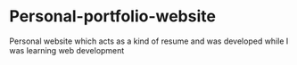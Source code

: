 # Personal-portfolio-website
Personal website which acts as a kind of resume and was developed while I was learning web development
